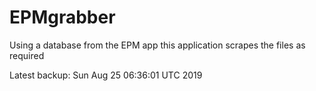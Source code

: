 # EPMgrabber
Using a database from the EPM app this application scrapes the files as required


Latest backup: Sun Aug 25 06:36:01 UTC 2019
